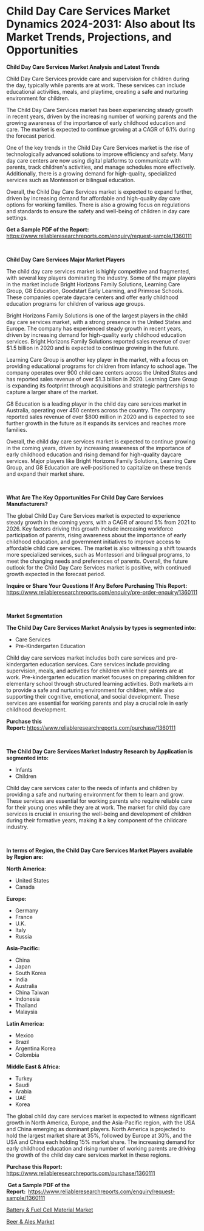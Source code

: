 <p><h1>Child Day Care Services Market Dynamics 2024-2031: Also about Its Market Trends, Projections, and Opportunities</h1></p><p><strong>Child Day Care Services Market Analysis and Latest Trends</strong></p>
<p><p>Child Day Care Services provide care and supervision for children during the day, typically while parents are at work. These services can include educational activities, meals, and playtime, creating a safe and nurturing environment for children.</p><p>The Child Day Care Services market has been experiencing steady growth in recent years, driven by the increasing number of working parents and the growing awareness of the importance of early childhood education and care. The market is expected to continue growing at a CAGR of 6.1% during the forecast period.</p><p>One of the key trends in the Child Day Care Services market is the rise of technologically advanced solutions to improve efficiency and safety. Many day care centers are now using digital platforms to communicate with parents, track children's activities, and manage schedules more effectively. Additionally, there is a growing demand for high-quality, specialized services such as Montessori or bilingual education.</p><p>Overall, the Child Day Care Services market is expected to expand further, driven by increasing demand for affordable and high-quality day care options for working families. There is also a growing focus on regulations and standards to ensure the safety and well-being of children in day care settings.</p></p>
<p><strong>Get a Sample PDF of the Report:&nbsp;</strong> <a href="https://www.reliableresearchreports.com/enquiry/request-sample/1360111">https://www.reliableresearchreports.com/enquiry/request-sample/1360111</a></p>
<p>&nbsp;</p>
<p><strong>Child Day Care Services Major Market Players</strong></p>
<p><p>The child day care services market is highly competitive and fragmented, with several key players dominating the industry. Some of the major players in the market include Bright Horizons Family Solutions, Learning Care Group, G8 Education, Goodstart Early Learning, and Primrose Schools. These companies operate daycare centers and offer early childhood education programs for children of various age groups.</p><p>Bright Horizons Family Solutions is one of the largest players in the child day care services market, with a strong presence in the United States and Europe. The company has experienced steady growth in recent years, driven by increasing demand for high-quality early childhood education services. Bright Horizons Family Solutions reported sales revenue of over $1.5 billion in 2020 and is expected to continue growing in the future.</p><p>Learning Care Group is another key player in the market, with a focus on providing educational programs for children from infancy to school age. The company operates over 900 child care centers across the United States and has reported sales revenue of over $1.3 billion in 2020. Learning Care Group is expanding its footprint through acquisitions and strategic partnerships to capture a larger share of the market.</p><p>G8 Education is a leading player in the child day care services market in Australia, operating over 450 centers across the country. The company reported sales revenue of over $800 million in 2020 and is expected to see further growth in the future as it expands its services and reaches more families.</p><p>Overall, the child day care services market is expected to continue growing in the coming years, driven by increasing awareness of the importance of early childhood education and rising demand for high-quality daycare services. Major players like Bright Horizons Family Solutions, Learning Care Group, and G8 Education are well-positioned to capitalize on these trends and expand their market share.</p></p>
<p>&nbsp;</p>
<p><strong>What Are The Key Opportunities For Child Day Care Services Manufacturers?</strong></p>
<p><p>The global Child Day Care Services market is expected to experience steady growth in the coming years, with a CAGR of around 5% from 2021 to 2026. Key factors driving this growth include increasing workforce participation of parents, rising awareness about the importance of early childhood education, and government initiatives to improve access to affordable child care services. The market is also witnessing a shift towards more specialized services, such as Montessori and bilingual programs, to meet the changing needs and preferences of parents. Overall, the future outlook for the Child Day Care Services market is positive, with continued growth expected in the forecast period.</p></p>
<p><strong>Inquire or Share Your Questions If Any Before Purchasing This Report:</strong> <a href="https://www.reliableresearchreports.com/enquiry/pre-order-enquiry/1360111">https://www.reliableresearchreports.com/enquiry/pre-order-enquiry/1360111</a></p>
<p>&nbsp;</p>
<p><strong>Market Segmentation</strong></p>
<p><strong>The Child Day Care Services Market Analysis by types is segmented into:</strong></p>
<p><ul><li>Care Services</li><li>Pre-Kindergarten Education</li></ul></p>
<p><p>Child day care services market includes both care services and pre-kindergarten education services. Care services include providing supervision, meals, and activities for children while their parents are at work. Pre-kindergarten education market focuses on preparing children for elementary school through structured learning activities. Both markets aim to provide a safe and nurturing environment for children, while also supporting their cognitive, emotional, and social development. These services are essential for working parents and play a crucial role in early childhood development.</p></p>
<p><strong>Purchase this Report:&nbsp;</strong><a href="https://www.reliableresearchreports.com/purchase/1360111">https://www.reliableresearchreports.com/purchase/1360111</a></p>
<p>&nbsp;</p>
<p><strong>The Child Day Care Services Market Industry Research by Application is segmented into:</strong></p>
<p><ul><li>Infants</li><li>Children</li></ul></p>
<p><p>Child day care services cater to the needs of infants and children by providing a safe and nurturing environment for them to learn and grow. These services are essential for working parents who require reliable care for their young ones while they are at work. The market for child day care services is crucial in ensuring the well-being and development of children during their formative years, making it a key component of the childcare industry.</p></p>
<p>&nbsp;</p>
<p><strong>In terms of Region, the Child Day Care Services Market Players available by Region are:</strong></p>
<p>
    <p> <strong> North America: </strong>
        <ul>
            <li>United States</li>
            <li>Canada</li>
        </ul>
        </p> 
    <p> <strong> Europe: </strong>
        <ul>
            <li>Germany</li>
            <li>France</li>
            <li>U.K.</li>
            <li>Italy</li>
            <li>Russia</li>
        </ul>
        </p> 
    <p> <strong> Asia-Pacific: </strong>
        <ul>
            <li>China</li>
            <li>Japan</li>
            <li>South Korea</li>
            <li>India</li>
            <li>Australia</li>
            <li>China Taiwan</li>
            <li>Indonesia</li>
            <li>Thailand</li>
            <li>Malaysia</li>
        </ul>
        </p> 
    <p> <strong> Latin America: </strong>
        <ul>
            <li>Mexico</li>
            <li>Brazil</li>
            <li>Argentina Korea</li>
            <li>Colombia</li>
        </ul>
        </p> 
    <p> <strong> Middle East & Africa: </strong>
        <ul>
            <li>Turkey</li>
            <li>Saudi</li>
            <li>Arabia</li>
            <li>UAE</li>
            <li>Korea</li>
        </ul>
    </p>
    </p>
<p><p>The global child day care services market is expected to witness significant growth in North America, Europe, and the Asia-Pacific region, with the USA and China emerging as dominant players. North America is projected to hold the largest market share at 35%, followed by Europe at 30%, and the USA and China each holding 15% market share. The increasing demand for early childhood education and rising number of working parents are driving the growth of the child day care services market in these regions.</p></p>
<p><strong>Purchase this Report: </strong><a href="https://www.reliableresearchreports.com/purchase/1360111">https://www.reliableresearchreports.com/purchase/1360111</a></p>
<p>&nbsp;<strong>Get a Sample PDF of the Report:&nbsp;&nbsp;</strong><a href="https://www.reliableresearchreports.com/enquiry/request-sample/1360111">https://www.reliableresearchreports.com/enquiry/request-sample/1360111</a></p>
<p><strong></strong></p>
<p><p><a href="https://github.com/gamblestampleyjenny50m5sl6/Market-Research-Report-List-1/blob/main/battery-fuel-cell-material-market.md">Battery & Fuel Cell Material Market</a></p><p><a href="https://github.com/nicholepatriciadoylenwnrjr0/Market-Research-Report-List-1/blob/main/beer-ales-market.md">Beer & Ales Market</a></p></p>